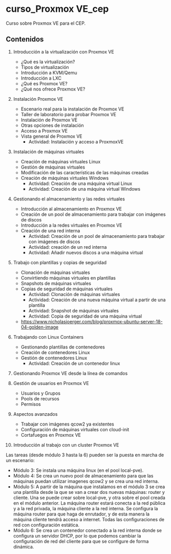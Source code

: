 # curso_Proxmox VE_cep
Curso sobre Proxmox VE para el CEP.

## Contenidos

1. Introducción a la virtualización con Proxmox VE
    * ¿Qué es la virtualización?
    * Tipos de virtualización
    * Introducción a KVM/Qemu
    * Introducción a LXC
    * ¿Qué es Proxmox VE?
    * ¿Qué nos ofrece Proxmox VE?

2. Instalación Proxmox VE
    * Escenario real para la instalación de Proxmox VE
    * Taller de laboratorio para probar Proxmox VE
    * Instalación de Proxmox VE
    * Otras opciones de instalación
    * Acceso a Proxmox VE
    * Vista general de Proxmox VE
        * Actividad: Instalación y acceso a ProxmoxVE

3. Instalación de máquinas virtuales
    * Creación de máquinas virtuales Linux
    * Gestión de máquinas virtuales
    * Modificación de las características de las máquinas creadas
    * Creación de máquinas virtuales Windows
        * Actividad: Creación de una máquina virtual Linux
        * Actividad: Creación de una máquina virtual Windows

4. Gestionando el almacenamiento y las redes virtuales
    * Introducción al almacenamiento en Proxmox VE
    * Creación de un pool de almacenamiento para trabajar con imágenes de discos
    * Introducción a la redes virtuales en Proxmox VE
    * Creación de una red interna
        * Actividad: Creación de un pool de almacenamiento para trabajar con imágenes de discos
        * Actividad: creación de un red interna
        * Actividad: Añadir nuevos discos a una máquina virtual

5. Trabajo con plantillas y copias de seguridad
    * Clonación de máquinas virtuales
    * Convirtiendo máquinas virtuales en plantillas
    * Snapshots de máquinas virtuales
    * Copias de seguridad de máquinas virtuales
        * Actividad: Clonación de máquinas virtuales
        * Actividad: Creación de una nueva máquina virtual a partir de una plantilla
        * Actividad: Snapshot de máquinas virtuales
        * Actividad: Copia de seguridad de una máquina virtual
    * https://www.nicholasjoerger.com/blog/proxmox-ubuntu-server-18-04-golden-image

6. Trabajando con Linux Containers
    * Gestionando plantillas de contenedores
    * Creación de contenedores Linux
    * Gestión de contenedores Linux
        * Actividad: Creación de un contenedor linux

7. Gestionando Proxmox VE desde la línea de comandos

8. Gestión de usuarios en Proxmox VE
    * Usuarios y Grupos
    * Pools de recursos
    * Permisos

9. Aspectos avanzados

    * Trabajar con imágenes qcow2 ya existentes
    * Configuración de máquinas virtuales con cloud-init
    * Cortafuegos en Proxmox VE
    

10. Introducción al trabajo con un cluster Proxmox VE

Las tareas (desde módulo 3 hasta la 6) pueden ser la puesta en marcha de un escenario:

* Módulo 3: Se instala una máquina linux (en el pool local-pve).
* Módulo 4: Se crea un nuevo pool de almacenamiento para que las máquinas puedan utilizar imagenes qcow2 y se crea una red interna.
* Módulo 5: A partir de la máquina que instalamos en el módulo 3 se crea una plantilla desde la que se van a crear dos nuevas máquinas: router y cliente. Una se puede crear sobre local-pve, y otra sobre el pool creada en el módulo anterior. La máquina router estará conecta a la red pública y a la red privada, la máquina cliente a la red interna. Se configura la máquina router para que haga de enrutador, y de esta manera la máquina cliente tendrá acceso a internet. Todas las configuraciones de red con configuración estática.
* Módulo 6: Se crea un contenedor conectado a la red interna donde se configura un servidor DHCP, por lo que podemos cambiar la configuración de red del cliente para que se configure de forma dinámica.
